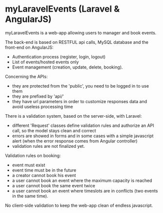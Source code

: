 # myLaravelEvents (Laravel & AngularJS)

myLaravelEvents is a web-app allowing users to manager and book events.

The back-end is based on RESTFUL api calls, MySQL database and the front-end on AngularJS:
  - Authentication process (register, login, logout)
  - List of events/hosted events only
  - Event management (creation, update, delete, booking).

Concerning the APIs:
  - they are protected from the 'public', you need to be logged in to use them
  - they are prefixed by 'api/'
  - they have url parameters in order to customize responses data and avoid useless processing time

There is a validation system, based on the server-side, with Laravel:
  - different 'Request' classes define validation rules and authorize an API call, so the model stays clean and correct
  - errors are showed in forms and in some cases with a simple javascript alert (when the error response comes from Angular controller)
  - validation rules are not finalized yet. 

Validation rules on booking:
  - event must exist
  - event time must be in the future
  - a creator cannot book his event
  - a user cannot book an event where the maximum capacity is reached
  - a user cannot book the same event twice
  - a user cannot book an event where timeslots are in conflicts (two events in the same time).  

No client-side validation to keep the web-app clean of endless javascript.